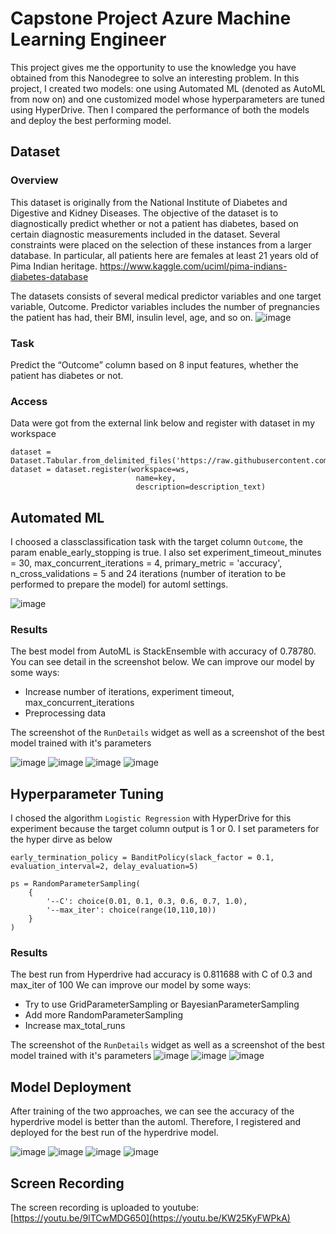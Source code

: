 # Capstone Project Azure Machine Learning Engineer

This project gives me the opportunity to use the knowledge you have obtained from this Nanodegree to solve an interesting problem. In this project, I created two models: one using Automated ML (denoted as AutoML from now on) and one customized model whose hyperparameters are tuned using HyperDrive. Then I compared the performance of both the models and deploy the best performing model.

## Dataset

### Overview

This dataset is originally from the National Institute of Diabetes and Digestive and Kidney Diseases. The objective of the dataset is to diagnostically predict whether or not a patient has diabetes, based on certain diagnostic measurements included in the dataset. Several constraints were placed on the selection of these instances from a larger database. In particular, all patients here are females at least 21 years old of Pima Indian heritage.
https://www.kaggle.com/uciml/pima-indians-diabetes-database

The datasets consists of several medical predictor variables and one target variable, Outcome. Predictor variables includes the number of pregnancies the patient has had, their BMI, insulin level, age, and so on.
![image](./Images/1.2.png)

### Task

Predict the “Outcome” column based on 8 input features, whether the patient has diabetes or not.

### Access

Data were got from the external link below and register with dataset in my workspace

```
dataset = Dataset.Tabular.from_delimited_files('https://raw.githubusercontent.com/dokiem/AZMLFinalProject/main/diabetes.csv')        
dataset = dataset.register(workspace=ws,
                            name=key,
                            description=description_text)
```

## Automated ML

I choosed a classclassification task with the target column `Outcome`, the param enable_early_stopping is true. 
I also set experiment_timeout_minutes = 30, max_concurrent_iterations = 4, primary_metric = 'accuracy', n_cross_validations = 5 and 24 iterations (number of iteration to be performed to prepare the model) for automl settings. 

![image](./Images/1.1.png)

### Results

The best model from AutoML is StackEnsemble with accuracy of 0.78780. You can see detail in the screenshot below.
We can improve our model by some ways:
- Increase number of iterations, experiment timeout, max_concurrent_iterations
- Preprocessing data

The screenshot of the `RunDetails` widget as well as a screenshot of the best model trained with it's parameters

![image](./Images/5.1.png)
![image](./Images/5.2.1.png)
![image](./Images/5.2.3.png)
![image](./Images/5.3.png)

## Hyperparameter Tuning

I chosed the algorithm `Logistic Regression` with HyperDrive for this experiment because the target column output is 1 or 0. 
I set parameters for the hyper dirve as below

```
early_termination_policy = BanditPolicy(slack_factor = 0.1, evaluation_interval=2, delay_evaluation=5)

ps = RandomParameterSampling(
    {
        '--C': choice(0.01, 0.1, 0.3, 0.6, 0.7, 1.0),
        '--max_iter': choice(range(10,110,10))
    }
)
```
### Results
The best run from Hyperdrive had accuracy is 0.811688 with C of 0.3 and max_iter of 100
We can improve our model by some ways:
- Try to use GridParameterSampling or BayesianParameterSampling
- Add more RandomParameterSampling
- Increase max_total_runs

The screenshot of the `RunDetails` widget as well as a screenshot of the best model trained with it's parameters
![image](./Images/6.1.png)
![image](./Images/6.3.png)
![image](./Images/6.4.png)

## Model Deployment

After training of the two approaches, we can see the accuracy of the hyperdrive model is better than the automl. Therefore, I registered and deployed for the best run of the hyperdrive model.

![image](./Images/6.5.png)
![image](./Images/6.6.png)
![image](./Images/6.7.png)
![image](./Images/6.8.png)

## Screen Recording
The screen recording is uploaded to youtube: [https://youtu.be/9lTCwMDG650](https://youtu.be/KW25KyFWPkA)
